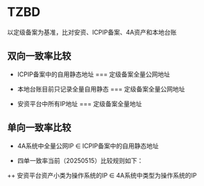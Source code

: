 # TZBD
以定级备案为基准，比对安资、ICPIP备案、4A资产和本地台账

## 双向一致率比较
+ ICPIP备案中的自用静态地址 === 定级备案全量公网地址

+ 本地台账目前只记录全量自用静态   === 定级备案全量公网地址

+ 安资平台中所有IP地址   ===  定级备案全量地址

## 单向一致率比较
+ 4A系统中全量公网IP ∈ ICPIP备案中的自用静态地址

+ 四单一致率当前（20250515）比较规则如下：

 ++ 安资平台资产小类为操作系统的IP ∈  4A系统中类型为操作系统的IP 
